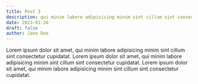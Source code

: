 ```yaml
---
title: Post 3
description: qui minim labore adipisicing minim sint cillum sint consectetur cupidatat.
date: 2023-01-20
draft: false
author: Jane Doe
---
```


Lorem ipsum dolor sit amet, qui minim labore adipisicing minim sint cillum sint consectetur cupidatat.
Lorem ipsum dolor sit amet, qui minim labore adipisicing minim sint cillum sint consectetur cupidatat.
Lorem ipsum dolor sit amet, qui minim labore adipisicing minim sint cillum sint consectetur cupidatat.

